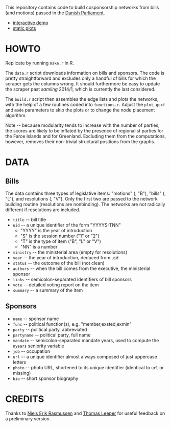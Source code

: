 This repository contains code to build cosponsorship networks from bills (and motions) passed in the [Danish Parliament](http://www.ft.dk/).

- [interactive demo](http://briatte.org/folketinget)
- [static plots](http://briatte.org/folketinget/plots.html)

# HOWTO

Replicate by running `make.r` in R.

The `data.r` script downloads information on bills and sponsors. The code is pretty straightforward and excludes only a handful of bills for which the scraper gets the columns wrong. It should furthermore be easy to update the scraper past _samling_ 2014/1, which is currently the last considered.

The `build.r` script then assembles the edge lists and plots the networks, with the help of a few routines coded into `functions.r`. Adjust the `plot`, `gexf` and `mode` parameters to skip the plots or to change the node placement algorithm.

Note -- because modularity tends to increase with the number of parties, the scores are likely to be inflated by the presence of regionalist parties for the Faroe Islands and for Greenland. Excluding them from the computations, however, removes their non-trivial structural positions from the graphs.

# DATA

## Bills

The data contains three types of legislative items: "motions" (, "B"), "bills" (, "L"), and resolutions (, "V"). Only the first two are passed to the network building routine (resolutions are nonbinding). The networks are not radically different if resolutions are included.

- `title` -- bill title
- `uid` -- a unique identifier of the form "YYYYS-TNN"
	- "YYYY" is the year of introduction
	- "S" is the session number ("1" or "2")
	- "T" is the type of item ("B", "L" or "V")
	- "NN" is a number
- `ministry` -- the ministerial area (empty for resolutions)
- `year` -- the year of introduction, deduced from `uid`
- `status` -- the outcome of the bill (not clean)
- `authors` -- when the bill comes from the executive, the ministerial sponsor
- `links` -- semicolon-separated identifiers of bill sponsors
- `vote` -- detailed voting report on the item
- `summary` -- a summary of the item

## Sponsors

- `name` -- sponsor name
- `func` -- political function(s), e.g. "member,exsted,exmin"
- `party` -- political party, abbreviated
- `partyname` -- political party, full name
- `mandate` -- semicolon-separated mandate years, used to compute the `nyears` seniority variable
- `job` -- occupation
- `url` -- a unique identifier almost always composed of just uppercase letters
- `photo` -- photo URL, shortened to its unique identifier (identical to `url` or missing)
- `bio` -- short sponsor biography

# CREDITS

Thanks to [Niels Erik Rasmussen](https://twitter.com/nilleren) and [Thomas Leeper](https://twitter.com/thosjleeper) for useful feedback on a preliminary version.
